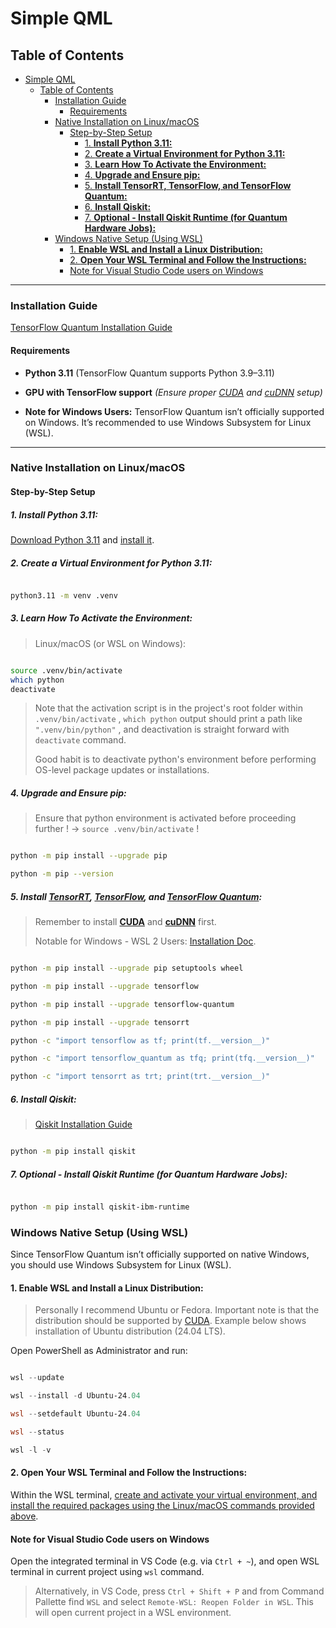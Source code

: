
# Simple QML

## Table of Contents

- [Simple QML](#simple-qml)
  - [Table of Contents](#table-of-contents)
    - [Installation Guide](#installation-guide)
      - [Requirements](#requirements)
    - [Native Installation on Linux/macOS](#native-installation-on-linuxmacos)
      - [Step-by-Step Setup](#step-by-step-setup)
        - [1. **Install Python 3.11:**](#1-install-python-311)
        - [2. **Create a Virtual Environment for Python 3.11:**](#2-create-a-virtual-environment-for-python-311)
        - [3. **Learn How To Activate the Environment:**](#3-learn-how-to-activate-the-environment)
        - [4. **Upgrade and Ensure pip:**](#4-upgrade-and-ensure-pip)
        - [5. **Install TensorRT, TensorFlow, and TensorFlow Quantum:**](#5-install-tensorrt-tensorflow-and-tensorflow-quantum)
        - [6. **Install Qiskit:**](#6-install-qiskit)
        - [7. **Optional - Install Qiskit Runtime (for Quantum Hardware Jobs):**](#7-optional---install-qiskit-runtime-for-quantum-hardware-jobs)
    - [Windows Native Setup (Using WSL)](#windows-native-setup-using-wsl)
      - [1. **Enable WSL and Install a Linux Distribution:**](#1-enable-wsl-and-install-a-linux-distribution)
      - [2. **Open Your WSL Terminal and Follow the Instructions:**](#2-open-your-wsl-terminal-and-follow-the-instructions)
      - [Note for Visual Studio Code users on Windows](#note-for-visual-studio-code-users-on-windows)
  
---

### Installation Guide

[TensorFlow Quantum Installation Guide](https://www.tensorflow.org/quantum/install)

#### Requirements
  
- **Python 3.11** (TensorFlow Quantum supports Python 3.9–3.11)

- **GPU with TensorFlow support**  *(Ensure proper [CUDA](https://docs.nvidia.com/cuda/cuda-installation-guide-linux/index.html) and [cuDNN](https://developer.nvidia.com/cudnn) setup)*

- **Note for Windows Users:** TensorFlow Quantum isn’t officially supported on Windows. It’s recommended to use Windows Subsystem for Linux (WSL).

---

### Native Installation on Linux/macOS

#### Step-by-Step Setup

##### 1. **Install Python 3.11:**

[Download Python 3.11](https://www.python.org/downloads/release/python-31111/) and [install it](INSTRUCTIONS_PYTHON.md#Python-installation-on-Ubuntu).

##### 2. **Create a Virtual Environment for Python 3.11:**

```bash

python3.11 -m venv .venv

```

##### 3. **Learn How To Activate the Environment:**

> Linux/macOS (or WSL on Windows):

```bash

source .venv/bin/activate
which python
deactivate

```

> Note that the activation script is in the project's root folder within `.venv/bin/activate`
> , `which python` output should print a path like `".venv/bin/python"`
> , and deactivation is straight forward with `deactivate` command.
>
> Good habit is to deactivate python's environment before performing OS-level package updates or installations. 

##### 4. **Upgrade and Ensure pip:**

> Ensure that python environment is activated before proceeding further ! -> `source .venv/bin/activate` !

```bash

python -m pip install --upgrade pip

python -m pip --version

```

##### 5. **Install [TensorRT](https://docs.nvidia.com/deeplearning/tensorrt/latest/installing-tensorrt/installing.html), [TensorFlow](https://www.tensorflow.org/install), and [TensorFlow Quantum](https://www.tensorflow.org/quantum/install):**

> Remember to install [**CUDA**](https://developer.nvidia.com/cuda-downloads?target_os=Linux) and [**cuDNN**](https://developer.nvidia.com/cudnn-downloads?target_os=Linux) first.
>
> Notable for Windows - WSL 2 Users: [Installation Doc](https://docs.nvidia.com/cuda/wsl-user-guide/index.html).
>

```bash

python -m pip install --upgrade pip setuptools wheel

python -m pip install --upgrade tensorflow

python -m pip install --upgrade tensorflow-quantum

python -m pip install --upgrade tensorrt

python -c "import tensorflow as tf; print(tf.__version__)"

python -c "import tensorflow_quantum as tfq; print(tfq.__version__)"

python -c "import tensorrt as trt; print(trt.__version__)"

```

##### 6. **Install Qiskit:**

> [Qiskit Installation Guide](https://docs.quantum.ibm.com/guides/install-qiskit)

```bash

python -m pip install qiskit

```

##### 7. **Optional - Install Qiskit Runtime (for Quantum Hardware Jobs):**

```bash

python -m pip install qiskit-ibm-runtime

```

### Windows Native Setup (Using WSL)

Since TensorFlow Quantum isn’t officially supported on native Windows, you should use Windows Subsystem for Linux (WSL).

#### 1. **Enable WSL and Install a Linux Distribution:**

> Personally I recommend Ubuntu or Fedora. Important note is that the distribution should be supported by [CUDA](https://developer.nvidia.com/cuda-downloads?target_os=Linux&target_arch=x86_64&Distribution=Ubuntu).
> Example below shows installation of Ubuntu distribution (24.04 LTS).

Open PowerShell as Administrator and run:

```powershell

wsl --update

wsl --install -d Ubuntu-24.04

wsl --setdefault Ubuntu-24.04

wsl --status

wsl -l -v

```

#### 2. **Open Your WSL Terminal and Follow the Instructions:**

Within the WSL terminal, [create and activate your virtual environment, and install the required packages using the Linux/macOS commands provided above](#native-installation-on-linuxmacos).

#### Note for Visual Studio Code users on Windows

Open the integrated terminal in VS Code (e.g. via `Ctrl + ~`), and open WSL terminal in current project using `wsl` command.
> Alternatively, in VS Code, press `Ctrl + Shift + P` and from Command Pallette find `WSL` and select `Remote-WSL: Reopen Folder in WSL`. This will open current project in a WSL environment.

